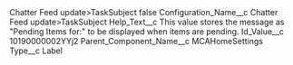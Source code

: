 <?xml version="1.0" encoding="UTF-8"?>
<CustomMetadata xmlns="http://soap.sforce.com/2006/04/metadata" xmlns:xsi="http://www.w3.org/2001/XMLSchema-instance" xmlns:xsd="http://www.w3.org/2001/XMLSchema">
    <label>Chatter Feed update&gt;TaskSubject</label>
    <protected>false</protected>
    <values>
        <field>Configuration_Name__c</field>
        <value xsi:type="xsd:string">Chatter Feed update&gt;TaskSubject</value>
    </values>
    <values>
        <field>Help_Text__c</field>
        <value xsi:type="xsd:string">This value stores the message as &quot;Pending Items for:&quot; to be displayed when items are pending.</value>
    </values>
    <values>
        <field>Id_Value__c</field>
        <value xsi:type="xsd:string">10190000002YYj2</value>
    </values>
    <values>
        <field>Parent_Component_Name__c</field>
        <value xsi:type="xsd:string">MCAHomeSettings</value>
    </values>
    <values>
        <field>Type__c</field>
        <value xsi:type="xsd:string">Label</value>
    </values>
</CustomMetadata>
